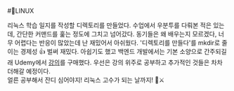 #🐧LINUX


리눅스 학습 일지를 작성할 디렉토리를 만들었다. 수업에서 우분투를 다뤄본 적은 있는데, 간단한 커맨드를 훑는 정도에 그치고 넘어갔다. 동기들은 왜 배우는지 모르겠다, 너무 어렵다는 반응이 많았는데 난 재밌어서 아쉬웠다. '디렉토리를 만들다'를 mkdir로 줄이는 경제성 👍 벌써 재밌다. 아쉽기도 했고 백엔드 개발에서는 기본 소양으로 간주되길래 Udemy에서 [강의](https://www.udemy.com/course/linux-mastery/)를 구매했다. 우선은 강의 위주로 공부하고 추가적인 것들은 차차 더해갈 예정이다. 
<br/>
얼른 공부해서 잔디 심어야지! 리눅스 고수가 되는 날까지! 🐧⚔️
